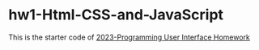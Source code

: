 # hw1-Html-CSS-and-JavaScript

This is the starter code of [2023-Programming User Interface Homework](https://hackmd.io/@JzlEUD93ThWqJ7ZGOqTbeQ/Sk1OTRcJn)
